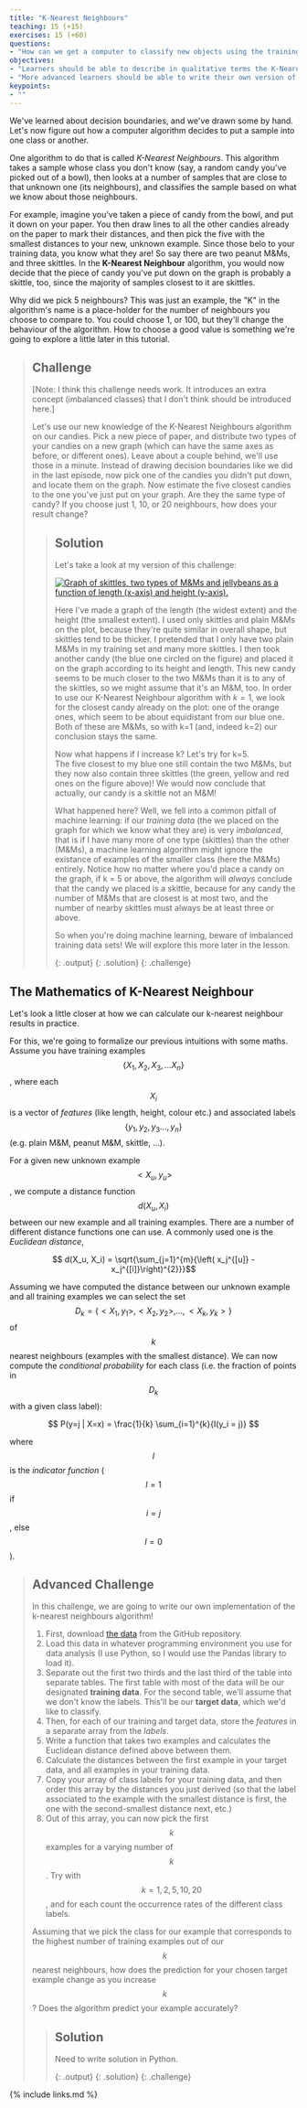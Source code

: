```yaml
---
title: "K-Nearest Neighbours"
teaching: 15 (+15)
exercises: 15 (+60)
questions:
- "How can we get a computer to classify new objects using the training data we recorded?"
objectives:
- "Learners should be able to describe in qualitative terms the K-Nearest Neighbours algorithm."
- "More advanced learners should be able to write their own version of the algorithm in code, and use the data they generated to classify new data points"
keypoints:
- ""
---
```


We've learned about decision boundaries, and we've drawn some by hand. Let's now figure out how a computer algorithm decides to put a 
sample into one class or another. 

One algorithm to do that is called *K-Nearest Neighbours*. This algorithm takes a sample whose class you don't know (say, a random candy you've picked out of a bowl), then looks at a number of samples that are close to that unknown one (its neighbours), and classifies the sample based on what we know about those neighbours. 

For example, imagine you've taken a piece of candy from the bowl, and put it down on your paper. You then draw lines to all the other candies already on the 
paper to mark their distances, and then pick the five  with the smallest distances to your new, unknown example. Since those belo
to your training data, you know what they are! So say there are two peanut M&Ms, and three skittles. In the **K-Nearest Neighbour** algorithm, you 
would now decide that the piece of candy you've put down on the graph is probably a skittle, too, since the majority of samples closest to it 
are skittles.

Why did we pick 5 neighbours? This was just an example, the "K" in the algorithm's name is a place-holder for the number of neighbours you 
choose to compare to. You could choose 1, or 100, but they'll change the behaviour of the algorithm. How to choose a good value is something 
we're going to explore a little later in this tutorial.
 
> ## Challenge
>
> [Note: I think this challenge needs work. It introduces an extra concept (imbalanced classes) that I don't think should be
> introduced here.]
>
>
> Let's use our new knowledge of the K-Nearest Neighbours algorithm on our candies. Pick a new piece of paper, 
> and distribute two types of your candies on a new graph (which can have the same axes as before, or different ones). 
> Leave about a couple behind, we'll use those in a minute. 
> Instead of drawing decision boundaries like we did in the last episode, now pick one of the candies you didn't 
> put down, and locate them on the graph. 
> Now estimate the five closest candies to the one you've just put on your graph. Are they the same type of candy?
> If you choose just 1, 10, or 20 neighbours, how does your result change?  
>
> > ## Solution
> >
> > Let's take a look at my version of this challenge:
> > 
> > <a href="{{ page.root }}/fig/sweets_knn.jpg"><img src="{{ page.root }}/fig/sweets_knn.jpg" alt="Graph of skittles, two types of M&Ms and jellybeans as a function of length (x-axis) and height (y-axis)." /></a>
> >
> > Here I've made a graph of the length (the widest extent) and the height (the smallest extent). I used only skittles and plain M&Ms 
> > on the plot, because they're quite similar in overall shape, but skittles tend to be thicker. I pretended that I only have two plain M&Ms in my 
> > training set and many more skittles. I then took another candy (the blue one circled on the figure) and placed it on the graph according to its height and length. This new candy seems to be much closer 
> > to the two M&Ms than it is to any of the skittles, so we might assume that it's an M&M, too. In order to use our K-Nearest Neighbour algorithm 
> > with $k = 1$, we look for the closest candy already on the plot: one of the orange ones, which seem to be about equidistant from our blue one.
> > Both of these are M&Ms, so with k=1 (and, indeed k=2) our conclusion stays the same.
> > 
> > Now what happens if I increase k? Let's try for k=5.   
> > The five  closest to my blue one still contain the two M&Ms, but they now also contain three skittles (the green, yellow and red ones on 
> > the figure above)! We would  now conclude that actually, our candy is a skittle not an M&M!
> >
> > What happened here? Well, we fell into a common pitfall of machine learning: if our *training data* (the  we placed on the graph for which 
> > we know what they are) is very _imbalanced_, that is if I have many more of one type (skittles) than the other (M&Ms), a machine learning 
> > algorithm might ignore the existance of examples of the smaller class (here the M&Ms) entirely. Notice how no matter where you'd place 
> > a candy on the graph, if k = 5 or above, the algorithm will *always* conclude that the candy we placed is a skittle, because for any candy the 
> > number of M&Ms that are closest is at most two, and the number of nearby skittles must always be at least three or above.   
> > 
> > So when you're doing machine learning, beware of imbalanced training data sets! We will explore this more later in the lesson.
> >
> > {: .output}
> {: .solution}
{: .challenge}

## The Mathematics of K-Nearest Neighbour

Let's look a little closer at how we can calculate our k-nearest neighbour results in practice.

For this, we're going to formalize our previous intuitions with some maths.
Assume you have training examples $$\{X_1, X_2, X_3, ... X_n\}$$, where each $$X_i$$ is a vector of 
_features_ (like length, height, colour etc.) and associated labels $$\{y_1, y_2, y_3 ..., y_n\}$$ (e.g. 
plain M&M, peanut M&M, skittle, ...). 

For a given new unknown example $$<X_u, y_u>$$, we compute a distance function $$d(X_u, X_i)$$ between our new 
example and all training examples. There are a number of different distance functions one can use. A commonly 
used one is the _Euclidean distance_, 

$$ d(X_u, X_i) = \sqrt{\sum_{j=1}^{m}{\left( x_j^{[u]} - x_j^{[i]}\right)^{2}}}$$

Assuming we have computed the distance between our unknown example and all training examples we can select the 
set $$D_k  = \{ <X_1, y_1>, <X_2, y_2>, ...,  <X_k, y_k> \} $$ of $$k$$ nearest neighbours (examples with the smallest 
distance). We can now compute the _conditional probability_ for each class (i.e. the fraction of points in $$D_k$$ with 
a given class label):

$$ P(y=j | X=x) = \frac{1}{k} \sum_{i=1}^{k}{I(y_i = j)} $$

where $$I$$ is the _indicator function_ ($$I = 1$$ if $$i=j$$, else $$I = 0$$).

> ## Advanced Challenge
>
> In this challenge, we are going to write our own implementation of the k-nearest neighbours algorithm!
> 
> 1) First, download [the data](sweets_data) from the GitHub repository. 
> 2) Load this data in whatever programming environment you use for data analysis (I use Python, so I would use 
> the Pandas library to load it). 
> 3) Separate out the first two thirds and the last third of the table into separate tables. The first table with 
> most of the data will be our designated **training data**. For the second table, we'll assume that we don't know 
> the labels. This'll be our **target data**, which we'd like to classify.
> 4) Then, for each of our training and target data, store the *features* in a separate array from the *labels*.
> 5) Write a function that takes two examples and calculates the Euclidean distance defined above between them.
> 6) Calculate the distances between the first example in your target data, and all examples in your training data.
> 7) Copy your array of class labels for your training data, and then order this array by the distances you 
> just derived (so that the label associated to the example with the smallest distance is first, the one with the second-smallest
> distance next, etc.)
> 8) Out of this array, you can now pick the first $$k$$ examples for a varying number of $$k$$. Try with $$k = 1, 2, 5, 10, 20$$, and 
> for each count the occurrence rates of the different class labels.
> 
> Assuming that we pick the class for our example that corresponds to the highest number of training examples out of our $$k$$ nearest 
> neighbours, how does the prediction for your chosen target example change as you increase $$k$$? Does the algorithm predict your example
> accurately?
>
> > ## Solution
> > 
> > Need to write solution in Python.
> >
> > {: .output}
> {: .solution}
{: .challenge}
  

[sweets_data]: https://github.com/dhuppenkothen/machine-learning-tutorial/tree/gh-pages/data

{% include links.md %}
